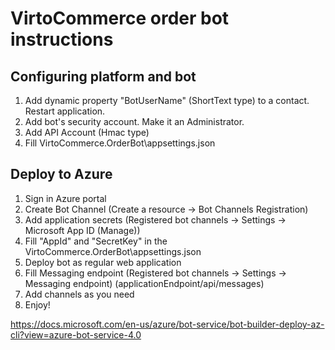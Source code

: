 # VirtoCommerce order bot instructions

## Configuring platform and bot
1. Add dynamic property "BotUserName" (ShortText type) to a contact. Restart application.
2. Add bot's security account. Make it an Administrator.
3. Add API Account (Hmac type)
4. Fill VirtoCommerce.OrderBot\appsettings.json

## Deploy to Azure
1. Sign in Azure portal
2. Create Bot Channel (Create a resource -> Bot Channels Registration)
3. Add application secrets (Registered bot channels -> Settings -> Microsoft App ID (Manage))
4. Fill "AppId" and "SecretKey" in the VirtoCommerce.OrderBot\appsettings.json
5. Deploy bot as regular web application
6. Fill Messaging endpoint (Registered bot channels -> Settings -> Messaging endpoint) (applicationEndpoint/api/messages)
7. Add channels as you need
8. Enjoy!

https://docs.microsoft.com/en-us/azure/bot-service/bot-builder-deploy-az-cli?view=azure-bot-service-4.0